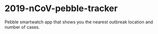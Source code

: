 # 2019-nCoV-pebble-tracker
Pebble smartwatch app that shows you the nearest outbreak location and number of cases.
